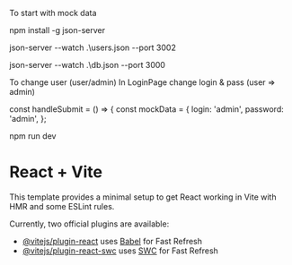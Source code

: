 To start with mock data 

npm install -g json-server

json-server --watch .\users.json --port 3002

json-server --watch .\db.json --port 3000

To change user (user/admin)
In LoginPage change login & pass (user => admin)
 
const handleSubmit = () => {
        const mockData = {
            login: 'admin',
            password: 'admin',
        };

npm run dev


# React + Vite

This template provides a minimal setup to get React working in Vite with HMR and some ESLint rules.

Currently, two official plugins are available:


- [@vitejs/plugin-react](https://github.com/vitejs/vite-plugin-react/blob/main/packages/plugin-react/README.md) uses [Babel](https://babeljs.io/) for Fast Refresh
- [@vitejs/plugin-react-swc](https://github.com/vitejs/vite-plugin-react-swc) uses [SWC](https://swc.rs/) for Fast Refresh
